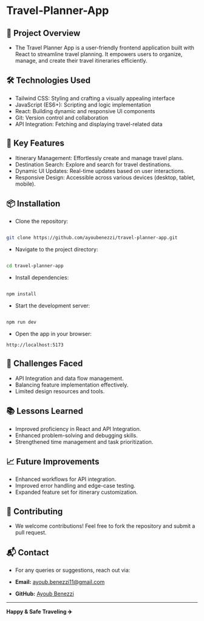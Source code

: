 # Travel-Planner-App

## 🚀 Project Overview

- The Travel Planner App is a user-friendly frontend application built with React to streamline travel planning. It empowers users to organize, manage, and create their travel itineraries efficiently.

## 🛠️ Technologies Used

- Tailwind CSS: Styling and crafting a visually appealing interface
- JavaScript (ES6+): Scripting and logic implementation
- React: Building dynamic and responsive UI components
- Git: Version control and collaboration
- API Integration: Fetching and displaying travel-related data

## 📑 Key Features

- Itinerary Management: Effortlessly create and manage travel plans.
- Destination Search: Explore and search for travel destinations.
- Dynamic UI Updates: Real-time updates based on user interactions.
- Responsive Design: Accessible across various devices (desktop, tablet, mobile).

## 📦 Installation

- Clone the repository:

```Bash

git clone https://github.com/ayoubenezzi/travel-planner-app.git

```

- Navigate to the project directory:

```Bash

cd travel-planner-app

```

- Install dependencies:

```Bash

npm install

```

- Start the development server:

```Bash

npm run dev

```

- Open the app in your browser:

```http://localhost:5173```

## 🧠 Challenges Faced

- API Integration and data flow management.
- Balancing feature implementation effectively.
- Limited design resources and tools.

## 📚 Lessons Learned

- Improved proficiency in React and API Integration.
- Enhanced problem-solving and debugging skills.
- Strengthened time management and task prioritization.

## 📈 Future Improvements

- Enhanced workflows for API integration.
- Improved error handling and edge-case testing.
- Expanded feature set for itinerary customization.

## 🤝 Contributing

- We welcome contributions! Feel free to fork the repository and submit a pull request.

## 📬 Contact

- For any queries or suggestions, reach out via:

- **Email:** ayoub.benezzi11@gmail.com
- **GitHub:** [Ayoub Benezzi](https://github.com/ayoubenezzi)

---

**Happy & Safe Traveling ✈️**
